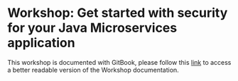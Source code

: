# Workshop: Get started with security for your Java Microservices application

This workshop is documented with GitBook, please follow this [link](https://ibm.github.io/cloud-native-starter-security-workshop/) to access a better readable version of the Workshop documentation.
